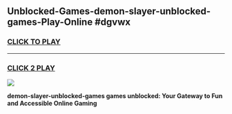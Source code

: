 
## Unblocked-Games-demon-slayer-unblocked-games-Play-Online #dgvwx
<h3>
<a href="https://news.freeplayer.one?title=demon-slayer-unblocked-games&ref=3">CLICK TO PLAY</a></h3>
<hr>

<h3>
<a href="https://news.freeplayer.one?title=demon-slayer-unblocked-games&ref=3">CLICK 2 PLAY</a>
  
</h3>

<a href="https://news.freeplayer.one?title=demon-slayer-unblocked-games&ref=3"><img src="https://clearcache.store/games.png"></a>


**demon-slayer-unblocked-games games unblocked: Your Gateway to Fun and Accessible Online Gaming**
